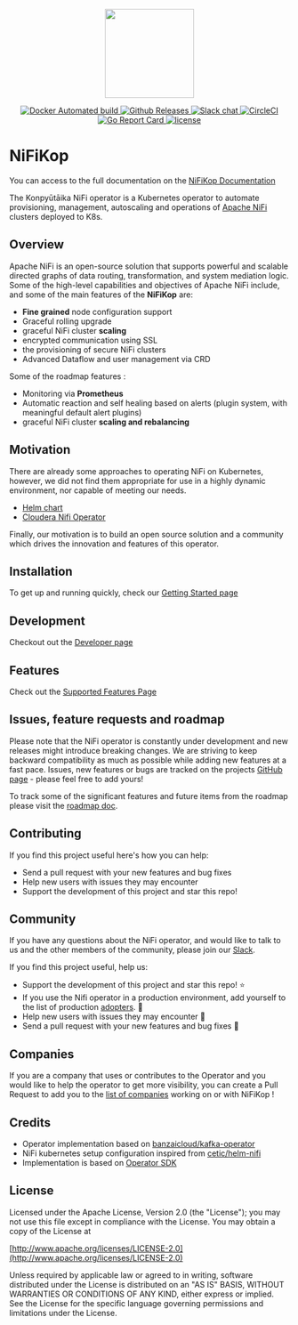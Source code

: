 <p align="center"><img src="docs/img/nifikop.png" width="160"></p>

<p align="center">
  <a href="https://github.com/konpyutaika/nifikop/pkgs/container/docker-images%2Fnifikop">
    <img src="https://img.shields.io/github/v/release/konpyutaika/nifikop?style=shield&logo=docker" alt="Docker Automated build">
  </a>

  <a href="https://github.com/konpyutaika/nifikop/releases">
    <img src="https://img.shields.io/github/v/release/konpyutaika/nifikop?style=shield&logo=github" alt="Github Releases">
  </a>

  <a href="https://join.slack.com/t/konpytika/shared_invite/zt-1f0z06xv7-VjnKwrUBcyE2I_BwOukIUQ">
    <img src="https://img.shields.io/badge/slack-nifikop-brightgreen.svg?style=shield&logo=slack" alt="Slack chat">
  </a>

  <a href="https://circleci.com/gh/konpyutaika/nifikop">
    <img src="https://img.shields.io/circleci/build/github/konpyutaika/nifikop/master?logo=circleci&style=shield" alt="CircleCI">
  </a>

  <a href="https://goreportcard.com/report/github.com/konpyutaika/nifikop">
    <img src="https://goreportcard.com/badge/github.com/konpyutaika/nifikop?style=shield&logo=go" alt="Go Report Card">
  </a>

  <a href="https://github.com/konpyutaika/nifikop/">
    <img src="https://img.shields.io/badge/license-Apache%20v2-orange.svg?style=shield&logo=apache" alt="license">
  </a>
</p>

# NiFiKop

You can access to the full documentation on the [NiFiKop Documentation](https://konpyutaika.github.io/nifikop/)

The Konpyūtāika NiFi operator is a Kubernetes operator to automate provisioning, management, autoscaling and operations of [Apache NiFi](https://nifi.apache.org/) clusters deployed to K8s.

## Overview

Apache NiFi is an open-source solution that supports powerful and scalable directed graphs of data routing, transformation, and system mediation logic. 
Some of the high-level capabilities and objectives of Apache NiFi include, and some of the main features of the **NiFiKop** are:

- **Fine grained** node configuration support
- Graceful rolling upgrade
- graceful NiFi cluster **scaling**
- encrypted communication using SSL
- the provisioning of secure NiFi clusters
- Advanced Dataflow and user management via CRD

Some of the roadmap features :

- Monitoring via **Prometheus**
- Automatic reaction and self healing based on alerts (plugin system, with meaningful default alert plugins)
- graceful NiFi cluster **scaling and rebalancing**

## Motivation

There are already some approaches to operating NiFi on Kubernetes, however, we did not find them appropriate for use in a highly dynamic environment, nor capable of meeting our needs.

- [Helm chart](https://github.com/cetic/helm-nifi)
- [Cloudera Nifi Operator](https://blog.cloudera.com/cloudera-flow-management-goes-cloud-native-with-apache-nifi-on-red-hat-openshift-kubernetes-platform/)

Finally, our motivation is to build an open source solution and a community which drives the innovation and features of this operator.

## Installation

To get up and running quickly, check our [Getting Started page](https://konpyutaika.github.io/nifikop/docs/2_deploy_nifikop/1_quick_start)

## Development

Checkout out the [Developer page](https://konpyutaika.github.io/nifikop/docs/6_contributing/1_developer_guide)

## Features

Check out the [Supported Features Page](https://konpyutaika.github.io/nifikop/docs/1_concepts/3_features)

## Issues, feature requests and roadmap

Please note that the NiFi operator is constantly under development and new releases might introduce breaking changes. We are striving to keep backward compatibility as much as possible while adding new features at a fast pace. Issues, new features or bugs are tracked on the projects [GitHub page](https://github.com/konpyutaika/nifikop/issues) - please feel free to add yours!

To track some of the significant features and future items from the roadmap please visit the [roadmap doc](https://konpyutaika.github.io/nifikop/docs/1_concepts/4_roadmap).

## Contributing 

If you find this project useful here's how you can help:

- Send a pull request with your new features and bug fixes
- Help new users with issues they may encounter
- Support the development of this project and star this repo!

## Community

If you have any questions about the NiFi operator, and would like to talk to us and the other members of the community, please join our [Slack](https://join.slack.com/t/konpytika/shared_invite/zt-14md072lv-Jr8mqYoeUrqzfZF~YGUpXA).

If you find this project useful, help us:

- Support the development of this project and star this repo! :star:
- If you use the Nifi operator in a production environment, add yourself to the list of production [adopters](ADOPTERS.md). :metal: <br>
- Help new users with issues they may encounter :muscle:
- Send a pull request with your new features and bug fixes :rocket:

## Companies

If you are a company that uses or contributes to the Operator and you would like to help the operator to get more visibility, 
you can create a Pull Request to add you to the [list of companies](https://github.com/konpyutaika/nifikop/blob/master/site/website/src/pages/index.js#L104) working on or with NiFiKop !

## Credits

- Operator implementation based on [banzaicloud/kafka-operator](https://github.com/banzaicloud/kafka-operator)
- NiFi kubernetes setup configuration inspired from [cetic/helm-nifi](https://github.com/cetic/helm-nifi)
- Implementation is based on [Operator SDK](https://github.com/operator-framework/operator-sdk)

## License

Licensed under the Apache License, Version 2.0 (the "License");
you may not use this file except in compliance with the License.
You may obtain a copy of the License at

[http://www.apache.org/licenses/LICENSE-2.0](http://www.apache.org/licenses/LICENSE-2.0)

Unless required by applicable law or agreed to in writing, software
distributed under the License is distributed on an "AS IS" BASIS,
WITHOUT WARRANTIES OR CONDITIONS OF ANY KIND, either express or implied.
See the License for the specific language governing permissions and
limitations under the License.
